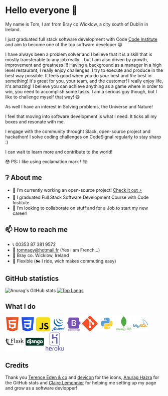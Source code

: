 
# Hello everyone 👋

My name is Tom, I am from Bray co Wicklow, a city south of Dublin in Ireland.

I just graduated full stack software development with Code [Code Institute](https://codeinstitute.net/) and aim to become one of the top software developer :grin:

I have always been a problem solver and I believe that it is a skill that is mostly transferable to any job really... but I am also driven by growth, improvement and greatness !!!
Having a background as a manager in a high level restaurant, I really enjoy challenges. I try to execute and produce in the best way possible. It feels good when you do *your* best and *the* best in something! It's great for you, your team, and the customer!
I really enjoy life, it's amazing! I believe you can achieve anything as a game where in order to win, you need to accomplish some tasks. I am a serious guy though, but I like to challenge myself that way! :smile:

As well I have an interest in Solving problems, the Universe and Nature!

I feel that moving into software development is what I need. It ticks all my boxes and resonate with me.

I engage with the community throught Slack, open-source project and hackathon! I solve coding challenges on CodeSignal regularly to stay sharp :) 

I can wait to learn more and contribute to the world!

:flushed: PS: I like using exclamation mark !!!:nerd_face:

## :grey_question: About me
- 🔭 I’m currently working an open-source project! [Check it out ⚡](https://github.com/Code-Institute-Community/business-analysis-project)
- 🌱 I graduated Full Stack Software Development Course with Code Institute.
- 👯 I’m looking to collaborate on stuff and for a Job to start my new career!


## 📫 How to reach me
- :telephone_receiver: 00353 87 381 9572
- :email: tomnagy@hotmail.fr (Yes i am French...)
- :european_castle: Bray co. Wicklow, Ireland
- :office: Flexible (:motorcycle: I ride, wich makes commuting easy)

## GitHub statistics 
![Anurag's GitHub stats](https://github-readme-stats.vercel.app/api?username=Tom-Nagy&show_icons=true&theme=tokyonight&hide=prs) [![Top Langs](https://github-readme-stats.vercel.app/api/top-langs/?username=Tom-Nagy&layout=compact&theme=tokyonight)](https://github.com/anuraghazra/github-readme-stats)

## What I do
<img height="45" width="45" src="https://github.com/edent/SuperTinyIcons/blob/master/images/svg/html5.svg" />  <img height="45" widht="45" src="https://github.com/edent/SuperTinyIcons/blob/master/images/svg/css3.svg" />  <img height="45" widht="45" src="https://github.com/edent/SuperTinyIcons/blob/master/images/svg/javascript.svg" />  <img height="45" widht="45" src="https://github.com/devicons/devicon/blob/master/icons/jquery/jquery-plain-wordmark.svg" />  <img height="45" widht="45" src="https://github.com/devicons/devicon/blob/master/icons/bootstrap/bootstrap-plain-wordmark.svg" />   <img height="50" widht="50" src="https://github.com/devicons/devicon/blob/master/icons/git/git-original.svg" />  <img height="50" widht="50" src="https://github.com/edent/SuperTinyIcons/blob/master/images/svg/python.svg" />  <img height="50" widht="50" src="https://github.com/devicons/devicon/blob/master/icons/mongodb/mongodb-plain-wordmark.svg" />  <img height="50" width="50" src="https://github.com/devicons/devicon/blob/master/icons/mysql/mysql-original-wordmark.svg" />  <img height="60" width="60" src="https://github.com/devicons/devicon/blob/master/icons/flask/flask-original-wordmark.svg" />  <img height="60" width="60" src="https://github.com/devicons/devicon/blob/master/icons/django/django-original.svg" /> <img height="60" width="60" src="https://github.com/devicons/devicon/blob/master/icons/heroku/heroku-original-wordmark.svg" />

## Credits
Thank you [Terence Eden & co](https://github.com/edent/SuperTinyIcons) and [devicon](https://github.com/devicons) for the icons, [Anurag Hazra](https://github.com/anuraghazra/github-readme-stats) for the GitHub stats and [Claire Lemonnier](https://github.com/lemocla) for helping me setting up my page and grow as a software devlopper!
<!--
- 🤔 I’m looking for help with ...
- 💬 Ask me about ...

**Tom-Nagy/Tom-Nagy** is a ✨ _special_ ✨ repository because its `README.md` (this file) appears on your GitHub profile.
- 😄 Pronouns: ...
- ⚡ Fun fact: ...
-->
